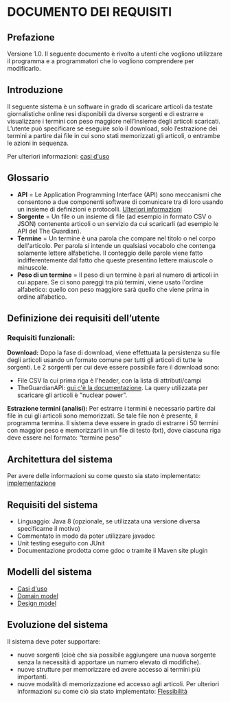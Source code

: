 # DOCUMENTO DEI REQUISITI

## Prefazione
Versione 1.0.
Il seguente documento è rivolto a utenti che vogliono utilizzare il programma e a
programmatori che lo vogliono comprendere per modificarlo.

## Introduzione
Il seguente sistema è un software in grado di scaricare articoli da testate giornalistiche 
online resi disponibili da diverse sorgenti e di estrarre e visualizzare i termini
con peso maggiore nell’insieme degli articoli scaricati.
L’utente può specificare se eseguire solo il download, solo l’estrazione dei termini a partire 
dai file in cui sono stati memorizzati gli articoli, o entrambe le azioni in sequenza.

Per ulteriori informazioni: [casi d'uso](casi_uso.html)

## Glossario
- **API** = Le Application Programming Interface (API) sono meccanismi che consentono a due componenti software
  di comunicare tra di loro usando un insieme di definizioni e protocolli. [Ulteriori informazioni](https://aws.amazon.com/it/what-is/api/)
- **Sorgente** = Un file o un insieme di file (ad esempio in formato CSV o JSON) contenente articoli o 
  un servizio da cui scaricarli (ad esempio le API del The Guardian).
- **Termine** = Un termine è una parola che compare nel titolo o nel corpo dell'articolo. Per parola si intende
  un qualsiasi vocabolo che contenga solamente lettere alfabetiche. Il conteggio delle parole viene fatto indifferentemente
  dal fatto che queste presentino lettere maiuscole o minuscole.
- **Peso di un termine** = Il peso di un termine è pari al numero di articoli in cui appare. 
  Se ci sono pareggi tra più termini, viene usato l'ordine alfabetico: quello con peso maggiore sarà quello
  che viene prima in ordine alfabetico.

## Definizione dei requisiti dell’utente
### Requisiti funzionali:
**Download:**
Dopo la fase di download, viene effettuata la persistenza su file degli articoli
usando un formato comune per tutti gli articoli di tutte le sorgenti.
Le 2 sorgenti per cui deve essere possibile fare il download sono:
- File CSV la cui prima riga è l'header, con la lista di attributi/campi
- TheGuardianAPI: [qui c'è la documentazione](https://open-platform.theguardian.com/documentation/).
  La query utilizzata per scaricare gli articoli è "nuclear power".

**Estrazione termini (analisi):**
Per estrarre i termini è necessario partire dai file in cui gli articoli sono memorizzati.
Se tale file non è presente, il programma termina.
Il sistema deve essere in grado di estrarre i 50 termini con maggior peso e memorizzarli in un file di
testo (txt), dove ciascuna riga deve essere nel formato:
“termine peso”

## Architettura del sistema
Per avere delle informazioni su come questo sia stato implementato: [implementazione](../implementazione/spiegazione.html)

## Requisiti del sistema
- Linguaggio: Java 8 (opzionale, se utilizzata una versione diversa specificarne il motivo)
- Commentato in modo da poter utilizzare javadoc
- Unit testing eseguito con JUnit
- Documentazione prodotta come gdoc o tramite il Maven site plugin

## Modelli del sistema
- [Casi d'uso](casi_uso.html)
- [Domain model](domain_model.html)
- [Design model](design_model.html)

## Evoluzione del sistema
Il sistema deve poter supportare:
- nuove sorgenti (cioè che sia possibile aggiungere una nuova sorgente senza la necessità di apportare un numero elevato di modifiche).
- nuove strutture per memorizzare ed avere accesso ai termini più importanti.
- nuove modalità di memorizzazione ed accesso agli articoli.
Per ulteriori informazioni su come ciò sia stato implementato: [Flessibilità](../implementazione/flessibilita.html)